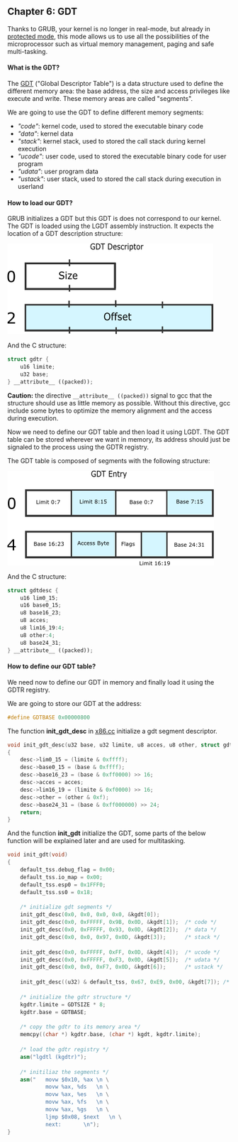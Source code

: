 ## Chapter 6: GDT

Thanks to GRUB, your kernel is no longer in real-mode, but already in [protected mode](http://en.wikipedia.org/wiki/Protected_mode), this mode allows us to use all the possibilities of the microprocessor such as virtual memory management, paging and safe multi-tasking.

#### What is the GDT?

The [GDT](http://en.wikipedia.org/wiki/Global_Descriptor_Table) ("Global Descriptor Table") is a data structure used to define the different memory area: the base address, the size and access privileges like execute and write. These memory areas are called "segments".

We are going to use the GDT to define different memory segments:

* *"code"*: kernel code, used to stored the executable binary code
* *"data"*: kernel data
* *"stack"*: kernel stack, used to stored the call stack during kernel execution
* *"ucode"*: user code, used to stored the executable binary code for user program
* *"udata"*: user program data
* *"ustack"*: user stack, used to stored the call stack during execution in userland

#### How to load our GDT?

GRUB initializes a GDT but this GDT is does not correspond to our kernel.
The GDT is loaded using the LGDT assembly instruction. It expects the location of a GDT description structure:

![GDTR](./gdtr.png)

And the C structure:

```cpp
struct gdtr {
	u16 limite;
	u32 base;
} __attribute__ ((packed));
```

**Caution:** the directive ```__attribute__ ((packed))``` signal to gcc that the structure should use as little memory as possible. Without this directive, gcc include some bytes to optimize the memory alignment and the access during execution.

Now we need to define our GDT table and then load it using LGDT. The GDT table can be stored wherever we want in memory, its address should just be signaled to the process using the GDTR registry.

The GDT table is composed of segments with the following structure:

![GDTR](./gdtentry.png)

And the C structure:

```cpp
struct gdtdesc {
	u16 lim0_15;
	u16 base0_15;
	u8 base16_23;
	u8 acces;
	u8 lim16_19:4;
	u8 other:4;
	u8 base24_31;
} __attribute__ ((packed));
```

#### How to define our GDT table?

We need now to define our GDT in memory and finally load it using the GDTR registry.

We are going to store our GDT at the address:

```cpp
#define GDTBASE	0x00000800
```

The function **init_gdt_desc** in [x86.cc](https://github.com/SamyPesse/How-to-Make-a-Computer-Operating-System/blob/master/src/kernel/arch/x86/x86.cc) initialize a gdt segment descriptor.

```cpp
void init_gdt_desc(u32 base, u32 limite, u8 acces, u8 other, struct gdtdesc *desc)
{
	desc->lim0_15 = (limite & 0xffff);
	desc->base0_15 = (base & 0xffff);
	desc->base16_23 = (base & 0xff0000) >> 16;
	desc->acces = acces;
	desc->lim16_19 = (limite & 0xf0000) >> 16;
	desc->other = (other & 0xf);
	desc->base24_31 = (base & 0xff000000) >> 24;
	return;
}
```

And the function **init_gdt** initialize the GDT, some parts of the below function will be explained later and are used for multitasking.

```cpp
void init_gdt(void)
{
	default_tss.debug_flag = 0x00;
	default_tss.io_map = 0x00;
	default_tss.esp0 = 0x1FFF0;
	default_tss.ss0 = 0x18;

	/* initialize gdt segments */
	init_gdt_desc(0x0, 0x0, 0x0, 0x0, &kgdt[0]);
	init_gdt_desc(0x0, 0xFFFFF, 0x9B, 0x0D, &kgdt[1]);	/* code */
	init_gdt_desc(0x0, 0xFFFFF, 0x93, 0x0D, &kgdt[2]);	/* data */
	init_gdt_desc(0x0, 0x0, 0x97, 0x0D, &kgdt[3]);		/* stack */

	init_gdt_desc(0x0, 0xFFFFF, 0xFF, 0x0D, &kgdt[4]);	/* ucode */
	init_gdt_desc(0x0, 0xFFFFF, 0xF3, 0x0D, &kgdt[5]);	/* udata */
	init_gdt_desc(0x0, 0x0, 0xF7, 0x0D, &kgdt[6]);		/* ustack */

	init_gdt_desc((u32) & default_tss, 0x67, 0xE9, 0x00, &kgdt[7]);	/* descripteur de tss */

	/* initialize the gdtr structure */
	kgdtr.limite = GDTSIZE * 8;
	kgdtr.base = GDTBASE;

	/* copy the gdtr to its memory area */
	memcpy((char *) kgdtr.base, (char *) kgdt, kgdtr.limite);

	/* load the gdtr registry */
	asm("lgdtl (kgdtr)");

	/* initiliaz the segments */
	asm("   movw $0x10, %ax	\n \
            movw %ax, %ds	\n \
            movw %ax, %es	\n \
            movw %ax, %fs	\n \
            movw %ax, %gs	\n \
            ljmp $0x08, $next	\n \
            next:		\n");
}
```
